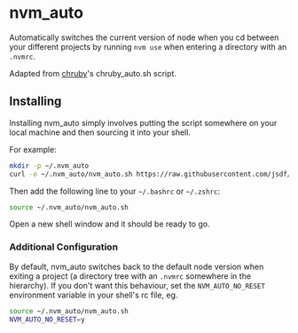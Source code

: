 # nvm_auto
Automatically switches the current version of node when you cd between your different projects by running `nvm use` when entering a directory with an `.nvmrc`.

Adapted from [chruby](https://github.com/postmodern/chruby)'s chruby_auto.sh script.

## Installing

Installing nvm_auto simply involves putting the script somewhere on your local machine and then sourcing it into your shell.

For example:

```sh
mkdir -p ~/.nvm_auto
curl -o ~/.nvm_auto/nvm_auto.sh https://raw.githubusercontent.com/jsdf/nvm_auto/master/nvm_auto.sh 
```

Then add the following line to your `~/.bashrc` or `~/.zshrc`:

```sh
source ~/.nvm_auto/nvm_auto.sh
```

Open a new shell window and it should be ready to go.

### Additional Configuration

By default, nvm_auto switches back to the default node version when exiting a project (a directory tree with an `.nvmrc` somewhere in the hierarchy). If you don't want this behaviour, set the `NVM_AUTO_NO_RESET` environment variable in your shell's rc file, eg.

```sh
source ~/.nvm_auto/nvm_auto.sh
NVM_AUTO_NO_RESET=y
```

